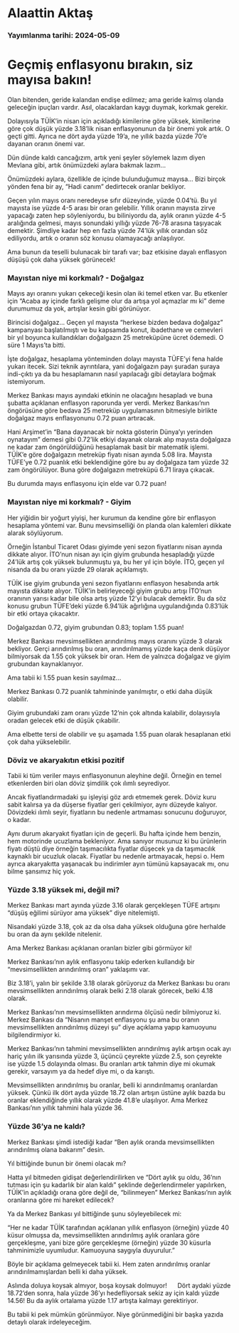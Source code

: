 # Alaattin Aktaş

### Yayımlanma tarihi: 2024-05-09

# Geçmiş enflasyonu bırakın, siz mayısa bakın!

Olan bitenden, geride kalandan endişe edilmez; ama geride kalmış olanda geleceğin ipuçları vardır. Asıl, olacaklardan kaygı duymak, korkmak gerekir.

Dolayısıyla TÜİK’in nisan için açıkladığı kimilerine göre yüksek, kimilerine göre çok düşük yüzde 3.18’lik nisan enflasyonunun da bir önemi yok artık. O geçti gitti. Ayrıca ne dört ayda yüzde 19’a, ne yıllık bazda yüzde 70’e dayanan oranın önemi var.

Dün dünde kaldı cancağızım, artık yeni şeyler söylemek lazım diyen Mevlana gibi, artık önümüzdeki aylara bakmak lazım...

Önümüzdeki aylara, özellikle de içinde bulunduğumuz mayısa... Bizi birçok yönden fena bir ay, “Hadi canım” dedirtecek oranlar bekliyor.

Geçen yılın mayıs oranı neredeyse sıfır düzeyinde, yüzde 0.04’tü. Bu yıl mayısta ise yüzde 4-5 arası bir oran gelebilir. Yıllık oranın mayısta zirve yapacağı zaten hep söyleniyordu, bu biliniyordu da, aylık oranın yüzde 4-5 aralığında gelmesi, mayıs sonundaki yıllığı yüzde 76-78 arasına taşıyacak demektir. Şimdiye kadar hep en fazla yüzde 74’lük yıllık orandan söz ediliyordu, artık o oranın söz konusu olamayacağı anlaşılıyor.

Ama bunun da teselli bulunacak bir tarafı var; baz etkisine dayalı enflasyon düşüşü çok daha yüksek görünecek!


### Mayıstan niye mi korkmalı? - Doğalgaz

Mayıs ayı oranını yukarı çekeceği kesin olan iki temel etken var. Bu etkenler için “Acaba ay içinde farklı gelişme olur da artışa yol açmazlar mı ki” deme durumumuz da yok, artışlar kesin gibi görünüyor.

Birincisi doğalgaz... Geçen yıl mayısta “herkese bizden bedava doğalgaz” kampanyası başlatılmıştı ve bu kapsamda konut, ibadethane ve cemevleri bir yıl boyunca kullandıkları doğalgazın 25 metreküpüne ücret ödemedi. O süre 1 Mayıs’ta bitti.

İşte doğalgaz, hesaplama yönteminden dolayı mayısta TÜFE’yi fena halde yukarı itecek. Sizi teknik ayrıntılara, yani doğalgazın payı şuradan şuraya indi-çıktı ya da bu hesaplamanın nasıl yapılacağı gibi detaylara boğmak istemiyorum.

Merkez Bankası mayıs ayındaki etkinin ne olacağını hesapladı ve buna şubatta açıklanan enflasyon raporunda yer verdi. Merkez Bankası’nın öngörüsüne göre bedava 25 metreküp uygulamasının bitmesiyle birlikte doğalgaz mayıs enflasyonunu 0.72 puan artıracak.

Hani Arşimet’in “Bana dayanacak bir nokta gösterin Dünya’yı yerinden oynatayım” demesi gibi 0.72’lik etkiyi dayanak olarak alıp mayısta doğalgaza ne kadar zam öngörüldüğünü hesaplamak basit bir matematik işlemi.   TÜİK’e göre doğalgazın metreküp fiyatı nisan ayında 5.08 lira. Mayısta TÜFE’ye 0.72 puanlık etki beklendiğine göre bu ay doğalgaza tam yüzde 32 zam öngörülüyor. Buna göre doğalgazın metreküpü 6.71 liraya çıkacak.

Bu durumda mayıs enflasyonu için elde var 0.72 puan!


### Mayıstan niye mi korkmalı? - Giyim

Her yiğidin bir yoğurt yiyişi, her kurumun da kendine göre bir enflasyon hesaplama yöntemi var. Bunu mevsimselliği ön planda olan kalemleri dikkate alarak söylüyorum.

Örneğin İstanbul Ticaret Odası giyimde yeni sezon fiyatlarını nisan ayında dikkate alıyor. İTO’nun nisan ayı için giyim grubunda hesapladığı yüzde 24’lük artış çok yüksek bulunmuştu ya, bu her yıl için böyle. İTO, geçen yıl nisanda da bu oranı yüzde 29 olarak açıklamıştı.

TÜİK ise giyim grubunda yeni sezon fiyatlarını enflasyon hesabında artık mayısta dikkate alıyor. TÜİK’in belirleyeceği giyim grubu artışı İTO’nun oranının yarısı kadar bile olsa artış yüzde 12’yi bulacak demektir. Bu da söz konusu grubun TÜFE’deki yüzde 6.94’lük ağırlığına uygulandığında 0.83’lük bir etki ortaya çıkacaktır.

Doğalgazdan 0.72, giyim grubundan 0.83; toplam 1.55 puan!

Merkez Bankası mevsimsellikten arındırılmış mayıs oranını yüzde 3 olarak bekliyor. Gerçi arındırılmış bu oran, arındırılmamış yüzde kaça denk düşüyor bilmiyorsak da 1.55 çok yüksek bir oran. Hem de yalnızca doğalgaz ve giyim grubundan kaynaklanıyor.

Ama tabii ki 1.55 puan kesin sayılmaz...

Merkez Bankası 0.72 puanlık tahmininde yanılmıştır, o etki daha düşük olabilir.

Giyim grubundaki zam oranı yüzde 12’nin çok altında kalabilir, dolayısıyla oradan gelecek etki de düşük çıkabilir.

Ama elbette tersi de olabilir ve şu aşamada 1.55 puan olarak hesaplanan etki çok daha yükselebilir.


### Döviz ve akaryakıtın etkisi pozitif

Tabii ki tüm veriler mayıs enflasyonunun aleyhine değil. Örneğin en temel etkenlerden biri olan döviz şimdilik çok ılımlı seyrediyor.

Ancak fiyatlandırmadaki şu işleyişi göz ardı etmemek gerek. Döviz kuru sabit kalırsa ya da düşerse fiyatlar geri çekilmiyor, aynı düzeyde kalıyor. Dövizdeki ılımlı seyir, fiyatların bu nedenle artmaması sonucunu doğuruyor, o kadar.

Aynı durum akaryakıt fiyatları için de geçerli. Bu hafta içinde hem benzin, hem motorinde ucuzlama bekleniyor. Ama sanıyor musunuz ki bu ürünlerin fiyatı düştü diye örneğin taşımacılıkta fiyatlar düşecek ya da taşımacılık kaynaklı bir ucuzluk olacak. Fiyatlar bu nedenle artmayacak, hepsi o. Hem ayrıca akaryakıtta yaşanacak bu indirimler ayın tümünü kapsayacak mı, onu bilme şansımız hiç yok.


### Yüzde 3.18 yüksek mi, değil mi?

Merkez Bankası mart ayında yüzde 3.16 olarak gerçekleşen TÜFE artışını “düşüş eğilimi sürüyor ama yüksek” diye nitelemişti.

Nisandaki yüzde 3.18, çok az da olsa daha yüksek olduğuna göre herhalde bu oran da aynı şekilde nitelenir.

Ama Merkez Bankası açıklanan oranları bizler gibi görmüyor ki!

Merkez Bankası’nın aylık enflasyonu takip ederken kullandığı bir “mevsimsellikten arındırılmış oran” yaklaşımı var.

Biz 3.18’i, yalın bir şekilde 3.18 olarak görüyoruz da Merkez Bankası bu oranı mevsimsellikten arındırılmış olarak belki 2.18 olarak görecek, belki 4.18 olarak.

Merkez Bankası’nın mevsimsellikten arındırma ölçüsü nedir bilmiyoruz ki. Merkez Bankası da “Nisanın manşet enflasyonu şu ama bu oranın mevsimsellikten arındırılmış düzeyi şu” diye açıklama yapıp kamuoyunu bilgilendirmiyor ki.

Merkez Bankası’nın tahmini mevsimsellikten arındırılmış aylık artışın ocak ayı hariç yılın ilk yarısında yüzde 3, üçüncü çeyrekte yüzde 2.5, son çeyrekte ise yüzde 1.5 dolayında olması. Bu oranları artık tahmin diye mi okumak gerekir, varsayım ya da hedef diye mi, o da karıştı.

Mevsimsellikten arındırılmış bu oranlar, belli ki arındırılmamış oranlardan yüksek. Çünkü ilk dört ayda yüzde 18.72 olan artışın üstüne aylık bazda bu oranlar eklendiğinde yıllık olarak yüzde 41.8’e ulaşılıyor. Ama Merkez Bankası’nın yıllık tahmini hala yüzde 36.


### Yüzde 36’ya ne kaldı?

Merkez Bankası şimdi istediği kadar “Ben aylık oranda mevsimsellikten arındırılmış olana bakarım” desin.

Yıl bittiğinde bunun bir önemi olacak mı?

Hatta yıl bitmeden gidişat değerlendirilirken ve “Dört aylık şu oldu, 36’nın tutması için şu kadarlık bir alan kaldı” şeklinde değerlendirmeler yapılırken, TÜİK’in açıkladığı orana göre değil de, “bilinmeyen” Merkez Bankası’nın aylık oranlarına göre mi hareket edilecek?

Ya da Merkez Bankası yıl bittiğinde şunu söyleyebilecek mi:

“Her ne kadar TÜİK tarafından açıklanan yıllık enflasyon (örneğin) yüzde 40 küsur olmuşsa da, mevsimsellikten arındırılmış aylık oranlara göre gerçekleşme, yani bize göre gerçekleşme (örneğin) yüzde 30 küsurla tahminimizle uyumludur. Kamuoyuna saygıyla duyurulur.”

Böyle bir açıklama gelmeyecek tabii ki. Hem zaten arındırılmış oranlar arındırılmamışlardan belli ki daha yüksek.

Aslında doluya koysak almıyor, boşa koysak dolmuyor!      Dört aydaki yüzde 18.72’den sonra, hala yüzde 36’yı hedefliyorsak sekiz ay için kaldı yüzde 14.56! Bu da aylık ortalama yüzde 1.17 artışta kalmayı gerektiriyor.

Bu tabii ki pek mümkün görünmüyor. Niye görünmediğini bir başka yazıda detaylı olarak irdeleyeceğim.

